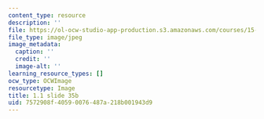 ```yaml
---
content_type: resource
description: ''
file: https://ol-ocw-studio-app-production.s3.amazonaws.com/courses/15-s21-nuts-and-bolts-of-business-plans-january-iap-2014/7572908f40590076487a218b001943d9_Slide35b.JPG
file_type: image/jpeg
image_metadata:
  caption: ''
  credit: ''
  image-alt: ''
learning_resource_types: []
ocw_type: OCWImage
resourcetype: Image
title: 1.1 slide 35b
uid: 7572908f-4059-0076-487a-218b001943d9
---
```

